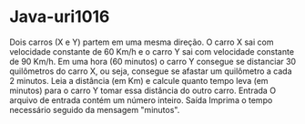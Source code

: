 # Java-uri1016
Dois carros (X e Y) partem em uma mesma direção. O carro X sai com velocidade constante de 60 Km/h e o carro Y sai com velocidade constante de 90 Km/h.  Em uma hora (60 minutos) o carro Y consegue se distanciar 30 quilômetros do carro X, ou seja, consegue se afastar um quilômetro a cada 2 minutos.  Leia a distância (em Km) e calcule quanto tempo leva (em minutos) para o carro Y tomar essa distância do outro carro.  Entrada O arquivo de entrada contém um número inteiro.  Saída Imprima o tempo necessário seguido da mensagem "minutos".
